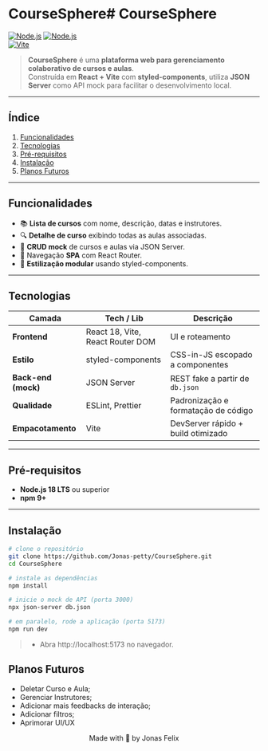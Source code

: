# CourseSphere# CourseSphere

[![Node.js](https://img.shields.io/badge/Node.js-%3E=18.x-green?logo=node.js)](https://nodejs.org/) 
[![Node.js](https://img.shields.io/badge/Node.js-%3E=18.x-green?logo=node.js)](https://nodejs.org/)   
[![Vite](https://img.shields.io/badge/Bundler-Vite-purple?logo=vite)](https://vitejs.dev/)  

> **CourseSphere** é uma **plataforma web para gerenciamento colaborativo de cursos e aulas**.  
> Construída em **React + Vite** com **styled-components**, utiliza **JSON Server** como API mock para facilitar o desenvolvimento local.

---

## Índice
1. [Funcionalidades](#funcionalidades)
2. [Tecnologias](#tecnologias)
3. [Pré-requisitos](#pré-requisitos)
4. [Instalação](#instalação)
5. [Planos Futuros](#planos-futuros)

---

## Funcionalidades
- 📚 **Lista de cursos** com nome, descrição, datas e instrutores.  
- 🔍 **Detalhe de curso** exibindo todas as aulas associadas.  
- 📝 **CRUD mock** de cursos e aulas via JSON Server.  
- 🔄 Navegação **SPA** com React Router.  
- 🎨 **Estilização modular** usando styled-components.  

---

## Tecnologias
| Camada | Tech / Lib | Descrição |
| ------ | ---------- | --------- |
| **Frontend** | React 18, Vite, React Router DOM | UI e roteamento |
| **Estilo** | styled-components | CSS-in-JS escopado a componentes |
| **Back-end (mock)** | JSON Server | REST fake a partir de `db.json` |
| **Qualidade** | ESLint, Prettier | Padronização e formatação de código |
| **Empacotamento** | Vite | DevServer rápido + build otimizado |

---

## Pré-requisitos
- **Node.js 18 LTS** ou superior  
- **npm 9+**

---

## Instalação
```bash
# clone o repositório
git clone https://github.com/Jonas-petty/CourseSphere.git
cd CourseSphere

# instale as dependências
npm install         

# inicie o mock de API (porta 3000)
npx json-server db.json    

# em paralelo, rode a aplicação (porta 5173)
npm run dev         
```
> - Abra http://localhost:5173 no navegador.

## Planos Futuros

- Deletar Curso e Aula;
- Gerenciar Instrutores;
- Adicionar mais feedbacks de interação;
- Adicionar filtros;
- Aprimorar UI/UX 

<p align="center">Made with 💙 by Jonas Felix</p> 
